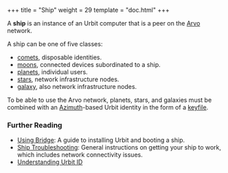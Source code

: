 +++
title = "Ship"
weight = 29
template = "doc.html"
+++

A **ship** is an instance of an Urbit computer that is a peer on the [Arvo](../arvo) network.

A ship can be one of five classes:

- [comets](../comet), disposable identities.
- [moons](../moon), connected devices subordinated to a ship.
- [planets](../planet), individual users.
- [stars](../star), network infrastructure nodes.
- [galaxy](../galaxy), also network infrastructure nodes.

To be able to use the Arvo network, planets, stars, and galaxies must be combined with an [Azimuth](../azimuth)-based Urbit identity in the form of a [keyfile](../keyfile).

### Further Reading

- [Using Bridge](@/using/install.md): A guide to installing Urbit and booting a ship.
- [Ship Troubleshooting](@/docs/tutorials/ship-troubleshooting.md): General instructions on getting your ship to work, which includes network connectivity issues.
- [Understanding Urbit ID](@/understanding-urbit/urbit-id.md)
